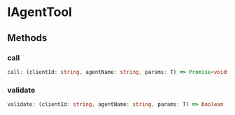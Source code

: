 # IAgentTool

## Methods

### call

```ts
call: (clientId: string, agentName: string, params: T) => Promise<void>
```

### validate

```ts
validate: (clientId: string, agentName: string, params: T) => boolean | Promise<boolean>
```
